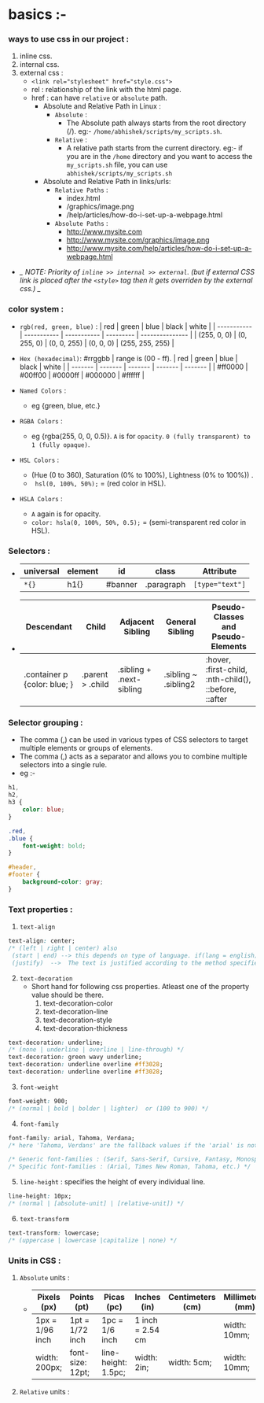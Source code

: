 # basics :-

### ways to use css in our project :

1.  inline css.
2.  internal css.
3.  external css :
    -   `<link rel="stylesheet" href="style.css">`
    -   rel : relationship of the link with the html page.
    -   href : can have `relative` or `absolute` path.
        -   Absolute and Relative Path in Linux :
            -   `Absolute` :
                -   The Absolute path always starts from the root directory (/). eg:- `/home/abhishek/scripts/my_scripts.sh`.
            -   `Relative` :
                -   A relative path starts from the current directory. eg:- if you are in the `/home` directory and you want to access the `my_scripts.sh` file, you can use `abhishek/scripts/my_scripts.sh`
        -   Absolute and Relative Path in links/urls:
            -   `Relative Paths` :
                -   index.html
                -   /graphics/image.png
                -   /help/articles/how-do-i-set-up-a-webpage.html
            -   `Absolute Paths` :
                -   http://www.mysite.com
                -   http://www.mysite.com/graphics/image.png
                -   http://www.mysite.com/help/articles/how-do-i-set-up-a-webpage.html

-   **_* NOTE: Priority of `inline >> internal >> external`. (but if external CSS link is placed after the `<style>` tag then it gets overriden by the external css.) *_**

### color system :

-   `rgb(red, green, blue)` :
    | red | green | blue | black | white |
    | ----------- | ----------- | ----------- | --------- | --------------- |
    | (255, 0, 0) | (0, 255, 0) | (0, 0, 255) | (0, 0, 0) | (255, 255, 255) |

-   `Hex (hexadecimal)`: #rrggbb | range is (00 - ff).
    | red | green | blue | black | white |
    | ------- | ------- | ------- | ------- | ------- |
    | #ff0000 | #00ff00 | #0000ff | #000000 | #ffffff |

-   `Named Colors` :
    -   eg {green, blue, etc.}
-   `RGBA Colors` :
    -   eg {rgba(255, 0, 0, 0.5)}. `A` is for `opacity`. `0 (fully transparent) to 1 (fully opaque)`.
-   `HSL Colors` :
    -   (Hue (0 to 360), Saturation (0% to 100%), Lightness (0% to 100%)) .
    -   ` hsl(0, 100%, 50%);` = (red color in HSL).
-   `HSLA Colors` :
    -   `A` again is for opacity.
    -   `color: hsla(0, 100%, 50%, 0.5);` = (semi-transparent red color in HSL).

### Selectors :

-   | universal | element | id      | class      | Attribute       |
    | --------- | ------- | ------- | ---------- | --------------- |
    | `*{}`     | h1{}    | #banner | .paragraph | `[type="text"]` |

-   | Descendant                   | Child            | Adjacent Sibling         | General Sibling      | Pseudo-Classes and Pseudo-Elements                    |
    | ---------------------------- | ---------------- | ------------------------ | -------------------- | ----------------------------------------------------- |
    | .container p {color: blue; } | .parent > .child | .sibling + .next-sibling | .sibling ~ .sibling2 | :hover, :first-child, :nth-child(), ::before, ::after |

### Selector grouping :

-   The comma (,) can be used in various types of CSS selectors to target multiple elements or groups of elements.
-   The comma (,) acts as a separator and allows you to combine multiple selectors into a single rule.
-   eg :-

```css
h1,
h2,
h3 {
    color: blue;
}

.red,
.blue {
    font-weight: bold;
}

#header,
#footer {
    background-color: gray;
}
```

### Text properties :

1.  `text-align`

```css
text-align: center;
/* (left | right | center) also
 (start | end) --> this depends on type of language. if(lang = english) { start = left;}. if(lang = urdu) {start = right}.  
 (justify)  -->  The text is justified according to the method specified by the 'text-justify' property. */
```

2.  `text-decoration`
    -   Short hand for following css properties. Atleast one of the property value should be there.
        1. text-decoration-color
        2. text-decoration-line
        3. text-decoration-style
        4. text-decoration-thickness

```css
text-decoration: underline;
/* (none | underline | overline | line-through) */
text-decoration: green wavy underline;
text-decoration: underline overline #ff3028;
text-decoration: underline overline #ff3028;
```

3.  `font-weight`

```css
font-weight: 900;
/* (normal | bold | bolder | lighter)  or (100 to 900) */
```

4.  `font-family`

```css
font-family: arial, Tahoma, Verdana;
/* here 'Tahoma, Verdans' are the fallback values if the 'arial' is not supported.. */

/* Generic font-families : (Serif, Sans-Serif, Cursive, Fantasy, Monospace.) */
/* Specific font-families : (Arial, Times New Roman, Tahoma, etc.) */
```

5. `line-height` : specifies the height of every individual line.

```css
line-height: 10px;
/* (normal | [absolute-unit] | [relative-unit]) */
```

6. `text-transform`

```css
text-transform: lowercase;
/* (uppercase | lowercase |capitalize | none) */
```

### Units in CSS :

1. `Absolute` units :

    - | Pixels (px)     | Points (pt)      | Picas (pc)          | Inches (in)      | Centimeters (cm) | Millimeters (mm) |
      | --------------- | ---------------- | ------------------- | ---------------- | ---------------- | ---------------- |
      | 1px = 1/96 inch | 1pt = 1/72 inch  | 1pc = 1/6 inch      | 1 inch = 2.54 cm |                  | width: 10mm;     |
      | width: 200px;   | font-size: 12pt; | line-height: 1.5pc; | width: 2in;      | width: 5cm;      | width: 10mm;     |

2. `Relative` units :
